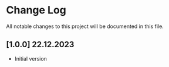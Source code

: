 # Change Log
All notable changes to this project will be documented in this file.

## [1.0.0] 22.12.2023
- Initial version